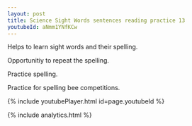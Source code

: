 ```yaml
---
layout: post
title: Science Sight Words sentences reading practice 13
youtubeId: aNmm1YNfKCw
---
```

 
 
Helps to learn sight words and their spelling.

Opportunitiy to repeat the spelling. 

Practice spelling. 
 
Practice for spelling bee competitions. 
 
{% include youtubePlayer.html id=page.youtubeId %}
 
 
{% include analytics.html %}